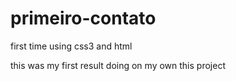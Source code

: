 # primeiro-contato
first time using css3 and html

this was my first result doing on my own this project
